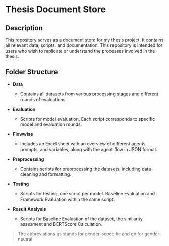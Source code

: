 # Thesis Document Store

## Description
This repository serves as a document store for my thesis project. It contains all relevant data, scripts, and documentation. This repository is intended for users who wish to replicate or understand the processes involved in the thesis.

## Folder Structure


- **Data**
  - Contains all datasets from various processing stages and different rounds of evaluations.

- **Evaluation**
  - Scripts for model evaluation. Each script corresponds to specific model and evaluation rounds.

- **Flowwise**
  - Includes an Excel sheet with an overview of different agents, prompts, and variables, along with the agent flow in JSON format.

- **Preprocessing**
  - Contains scripts for preprocessing the datasets, including data cleaning and formatting.

- **Testing**
  - Scripts for testing, one script per model. Baseline Evaluation and Framework Evaluation within the same script. 

- **Result Analysis**
  - Scripts for Baseline Evaluation of the dataset, the similarity assesment and BERTScore Calculation.


> The abbreviations gs stands for gender-sepecific and gn for gender-neutral
